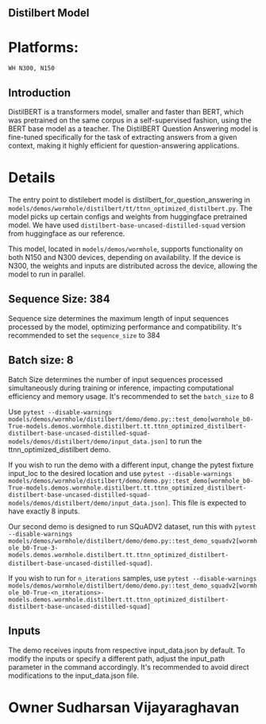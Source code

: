 ## Distilbert Model

# Platforms:
    WH N300, N150

## Introduction
DistilBERT is a transformers model, smaller and faster than BERT, which was pretrained on the same corpus in a self-supervised fashion, using the BERT base model as a teacher. The DistilBERT Question Answering model is fine-tuned specifically for the task of extracting answers from a given context, making it highly efficient for question-answering applications.

# Details
The entry point to  distilebert model is distilbert_for_question_answering in `models/demos/wormhole/distilbert/tt/ttnn_optimized_distilbert.py`. The model picks up certain configs and weights from huggingface pretrained model. We have used `distilbert-base-uncased-distilled-squad` version from huggingface as our reference.

This model, located in `models/demos/wormhole`, supports functionality on both N150 and N300 devices, depending on availability. If the device is N300, the weights and inputs are distributed across the device, allowing the model to run in parallel.

## Sequence Size: 384

Sequence size determines the maximum length of input sequences processed by the model, optimizing performance and compatibility. It's recommended to set the `sequence_size` to 384

## Batch size: 8

Batch Size determines the number of input sequences processed simultaneously during training or inference, impacting computational efficiency and memory usage. It's recommended to set the `batch_size` to 8

Use `pytest --disable-warnings models/demos/wormhole/distilbert/demo/demo.py::test_demo[wormhole_b0-True-models.demos.wormhole.distilbert.tt.ttnn_optimized_distilbert-distilbert-base-uncased-distilled-squad-models/demos/distilbert/demo/input_data.json]` to run the ttnn_optimized_distilbert demo.


If you wish to run the demo with a different input, change the pytest fixture input_loc to the desired location and use  `pytest --disable-warnings models/demos/wormhole/distilbert/demo/demo.py::test_demo[wormhole_b0-True-models.demos.wormhole.distilbert.tt.ttnn_optimized_distilbert-distilbert-base-uncased-distilled-squad-models/demos/distilbert/demo/input_data.json]`. This file is expected to have exactly 8 inputs.

Our second demo is designed to run SQuADV2 dataset, run this with `pytest --disable-warnings models/demos/wormhole/distilbert/demo/demo.py::test_demo_squadv2[wormhole_b0-True-3-models.demos.wormhole.distilbert.tt.ttnn_optimized_distilbert-distilbert-base-uncased-distilled-squad]`.

If you wish to run for `n_iterations` samples, use `pytest --disable-warnings models/demos/wormhole/distilbert/demo/demo.py::test_demo_squadv2[wormhole_b0-True-<n_iterations>-models.demos.wormhole.distilbert.tt.ttnn_optimized_distilbert-distilbert-base-uncased-distilled-squad]`

## Inputs

The demo receives inputs from respective input_data.json by default. To modify the inputs or specify a different path, adjust the input_path parameter in the command accordingly. It's recommended to avoid direct modifications to the input_data.json file.

# Owner Sudharsan Vijayaraghavan
